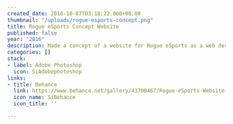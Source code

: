 ```yaml
---
created_date: 2016-10-07T03:18:22.000+00:00
thumbnail: "/uploads/rogue-esports-concept.png"
title: Rogue eSports Concept Website
published: false
year: "2016"
description: Made a concept of a website for Rogue eSports as a web design exercise.
categories: []
stack:
- label: Adobe Photoshop
  icon: SiAdobephotoshop
links:
- title: Behance
  link: https://www.behance.net/gallery/43700467/Rogue-eSports-Website-Concept
  icon_name: SiBehance
  icon_title: ''

---
```

